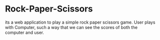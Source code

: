 # Rock-Paper-Scissors
its a web application to play a simple rock paper scissors game. User plays with Computer, such a way that we can see the scores of both the computer and user.
